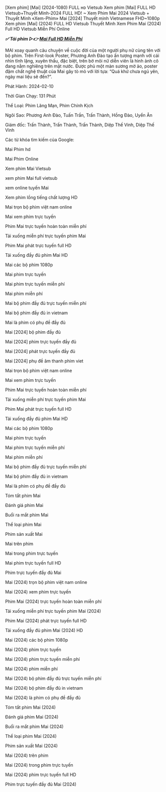 [Xem phim] [Mai] (2024-1080) FULL ʜᴅ Vietsub Xem phim [Mai] FULL HD Vietsub+Thuyết Minh-2024 FULL HD! ~ Xem Phim Mai 2024 Vietsub + Thuyết Minh «Xem-Phim» Mai [2024] Thuyết minh Vietnamese FHD~1080p Xem phim [Mai] (2024) FULL HD Vietsub Thuyết Minh Xem Phim Mai (2024) Full HD Vietsub Miễn Phí Online
<p><b><I>✅ Tải phim ▷👉 <a href="https://t.co/SdEM92jCLq" rel="noopener">Mai Full HD Miễn Phí</a></I></b></p>
MAI xoay quanh câu chuyện về cuộc đời của một người phụ nữ cùng tên với bộ phim. Trên First-look Poster, Phương Anh Đào tạo ấn tượng mạnh với cái nhìn tĩnh lặng, xuyên thấu, đặc biệt, trên bờ môi nữ diễn viên là hình ảnh cô đang nằm nghiêng trên mặt nước. Được phủ một màn sương mờ ảo, poster đậm chất nghệ thuật của Mai gây tò mò với lời tựa: “Quá khứ chưa ngủ yên, ngày mai liệu sẽ đến?”.

Phát Hành: 2024-02-10

Thời Gian Chạy: 131 Phút

Thể Loại: Phim Lãng Mạn, Phim Chính Kịch

Ngôi Sao: Phương Anh Đào, Tuấn Trần, Trấn Thành, Hồng Đào, Uyển Ân

Giám đốc: Trấn Thành, Trấn Thành, Trấn Thành, Diệp Thế Vinh, Diệp Thế Vinh

Các từ khóa tìm kiếm của Google:

Mai Phim hd

Mai Phim Online

Xem phim Mai Vietsub

xem phim Mai full vietsub

xem online tuyến Mai

Xem phim lồng tiếng chất lượng HD

Mai trọn bộ phim việt nam online

Mai xem phim trực tuyến

Phim Mai trực tuyến hoàn toàn miễn phí

Tải xuống miễn phí trực tuyến phim Mai

Phim Mai phát trực tuyến full HD

Tải xuống đầy đủ phim Mai HD

Mai các bộ phim 1080p

Mai phim trực tuyến

Mai phim trực tuyến miễn phí

Mai phim miễn phí

Mai bộ phim đầy đủ trực tuyến miễn phí

Mai bộ phim đầy đủ in vietnam

Mai là phim có phụ đề đầy đủ

Mai [2024] bộ phim đầy đủ

Mai [2024] phim trực tuyến đầy đủ

Mai [2024] phát trực tuyến đầy đủ

Mai [2024] phụ đề âm thanh phim viet

Mai trọn bộ phim việt nam online

Mai xem phim trực tuyến

Phim Mai trực tuyến hoàn toàn miễn phí

Tải xuống miễn phí trực tuyến phim Mai

Phim Mai phát trực tuyến full HD

Tải xuống đầy đủ phim Mai HD

Mai các bộ phim 1080p

Mai phim trực tuyến

Mai phim trực tuyến miễn phí

Mai phim miễn phí

Mai bộ phim đầy đủ trực tuyến miễn phí

Mai bộ phim đầy đủ in vietnam

Mai là phim có phụ đề đầy đủ

Tóm tắt phim Mai

Đánh giá phim Mai

Buổi ra mắt phim Mai

Thể loại phim Mai

Phim sản xuất Mai

Mai trên phim

Mai trong phim trực tuyến

Mai phim trực tuyến full HD

Phim trực tuyến đầy đủ Mai

Mai (2024) trọn bộ phim việt nam online

Mai (2024) xem phim trực tuyến

Phim Mai (2024) trực tuyến hoàn toàn miễn phí

Tải xuống miễn phí trực tuyến phim Mai (2024)

Phim Mai (2024) phát trực tuyến full HD

Tải xuống đầy đủ phim Mai (2024) HD

Mai (2024) các bộ phim 1080p

Mai (2024) phim trực tuyến

Mai (2024) phim trực tuyến miễn phí

Mai (2024) phim miễn phí

Mai (2024) bộ phim đầy đủ trực tuyến miễn phí

Mai (2024) bộ phim đầy đủ in vietnam

Mai (2024) là phim có phụ đề đầy đủ

Tóm tắt phim Mai (2024)

Đánh giá phim Mai (2024)

Buổi ra mắt phim Mai (2024)

Thể loại phim Mai (2024)

Phim sản xuất Mai (2024)

Mai (2024) trên phim

Mai (2024) trong phim trực tuyến

Mai (2024) phim trực tuyến full HD

Phim trực tuyến đầy đủ Mai (2024)
